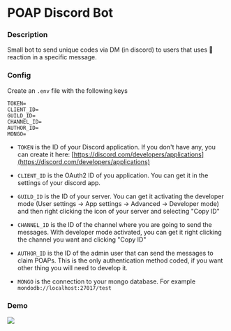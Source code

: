# POAP Discord Bot

### Description

Small bot to send unique codes via DM (in discord) to users that uses 👋 reaction in a specific message.

### Config

Create an `.env` file with the following keys

```
TOKEN=
CLIENT_ID=
GUILD_ID=
CHANNEL_ID=
AUTHOR_ID=
MONGO=
```

- `TOKEN` is the ID of your Discord application. If you don't have any, you can create it here: [https://discord.com/developers/applications](https://discord.com/developers/applications)

- `CLIENT_ID` is the OAuth2 ID of you application. You can get it in the settings of your discord app.

- `GUILD_ID` is the ID of your server. You can get it activating the developer mode (User settings -> App settings -> Advanced -> Developer mode) and then right clicking the icon of your server and selecting "Copy ID"

- `CHANNEL_ID` is the ID of the channel where you are going to send the messages. With developer mode activated, you can get it right clicking the channel you want and clicking "Copy ID"

- `AUTHOR_ID` is the ID of the admin user that can send the messages to claim POAPs. This is the only authentication method coded, if you want other thing you will need to develop it.

- `MONGO` is the connection to your mongo database. For example `mondodb://localhost:27017/test`

### Demo

![](https://fundit-cdn.sfo3.digitaloceanspaces.com/random-statics/poap-bot-demo.gif)
